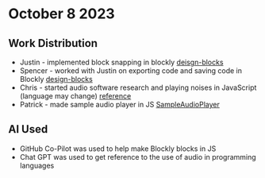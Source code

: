 # October 8 2023
## Work Distribution 
* Justin - implemented block snapping in blockly [deisgn-blocks](https://github.com/PatrickPolcuch/CPSC354Project/blob/main/design-blocks/custom_blocks.js)
* Spencer - worked with Justin on exporting code and saving code in Blockly [design-blocks](https://github.com/PatrickPolcuch/CPSC354Project/blob/main/design-blocks/custom_blocks.js)
* Chris - started audio software research and playing noises in JavaScript (language may change) [reference](https://gomakethings.com/how-to-play-a-sound-with-javascript/)
* Patrick - made sample audio player in JS [SampleAudioPlayer](https://github.com/PatrickPolcuch/CPSC354Project/blob/main/milestone1/SampleAudioPlayer.js)

## AI Used 
* GitHub Co-Pilot was used to help make Blockly blocks in JS 
* Chat GPT was used to get reference to the use of audio in programming languages

